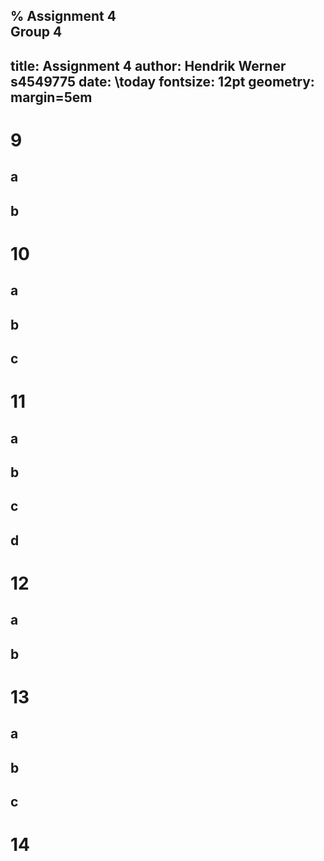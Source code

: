 % Assignment 4\
	Group 4
---
title: Assignment 4
author: Hendrik Werner s4549775
date: \today
fontsize: 12pt
geometry: margin=5em
---

# 9
## a
## b

# 10
## a
## b
## c

# 11
## a
## b
## c
## d

# 12
## a
## b

# 13
## a
## b
## c

# 14
